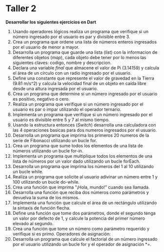 # Taller 2

**Desarrollar los siguientes ejercicios en Dart**

1. Usando operadores lógicos realiza un programa que verifique si un número ingresado por el usuario es par y divisible entre 3.
2. Crea un programa que ordene una lista de números enteros ingresados por el usuario de menor a mayor.
3. Desarrolla un programa que guarde una lista (_list_) con la informacion de diferentes objetos (_map_), cada objeto debe tener por lo menos las siguientes claves: codigo, nombre y descripcion.
4. Declara una variable _final_ que almacene el valor de Pi (3.14159) y calcula el área de un círculo con un radio ingresado por el usuario.
5. Define una constante que represente el valor de gravedad en la Tierra (9.81 m/s^2) y calcula la velocidad final de un objeto en caída libre desde una altura ingresada por el usuario.
6. Crea un programa que determine si un número ingresado por el usuario es positivo, negativo o cero.
7. Realiza un programa que verifique si un número ingresado por el usuario es par o impar utilizando el operador ternario.
8. Implementa un programa que verifique si un número ingresado por el usuario es divisible entre 5 y 7 al mismo tiempo.
9. Usando la estructura entonces (_Switch_) desarrolla una calculadora con las 4 operaciones basicas para dos numeros ingresados por el usuario.
10. Desarrolla un programa que imprima los primeros 20 numeros de la serie de Fibonacci utilizando un bucle for.
11. Crea un programa que sume todos los elementos de una lista de números utilizando un bucle for-in.
12. Implementa un programa que multiplique todos los elementos de una lista de números por un valor dado utilizando un bucle forEach.
13. Desarrolla un programa que imprima los números del 1 al 10 utilizando un bucle while.
14. Realiza un programa que solicite al usuario adivinar un número entre 1 y 100 utilizando un bucle do-while.
15. Crea una función que imprima "¡Hola, mundo!" cuando sea llamada.
16. Desarrolla una función que reciba dos números como parámetros y devuelva la suma de los mismos.
17. Implementa una función que calcule el área de un rectángulo utilizando la sintaxis de función flecha.
18. Define una función que tome dos parámetros, donde el segundo tenga un valor por defecto de 1, y calcule la potencia del primer número elevado al segundo.
19. Crea una función que tome un número como parámetro requerido y verifique si es primo.
Operadores de asignación:
20. Desarrolla un programa que calcule el factorial de un número ingresado por el usuario utilizando un bucle for y el operador de asignación *=.